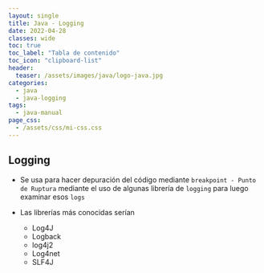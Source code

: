 ```yaml
---
layout: single
title: Java - Logging
date: 2022-04-28
classes: wide
toc: true
toc_label: "Tabla de contenido"
toc_icon: "clipboard-list"
header:
  teaser: /assets/images/java/logo-java.jpg
categories:
  - java
  - java-logging
tags:
  - java-manual
page_css: 
  - /assets/css/mi-css.css
---
```


## Logging

* Se usa para hacer depuración del código mediante ``breakpoint - Punto de Ruptura`` mediante el uso de algunas librería de ``logging`` para luego examinar esos ``logs``

* Las librerías más conocidas serían
  * Log4J
  * Logback
  * log4j2
  * Log4net
  * SLF4J
